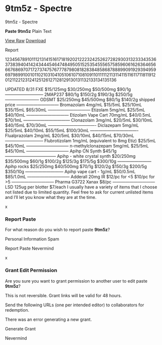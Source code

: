 # 9tm5z - Spectre
 9tm5z - Spectre                   

[](/)**Paste 9tm5z** Plain Text

[View Raw](/paste/9tm5z/raw) [Download](/paste/9tm5z/download)

Report

123456789101112131415161718192021222324252627282930313233343536373839404142434445464748495051525354555657585960616263646566676869707172737475767778798081828384858687888990919293949596979899100101102103104105106107108109110111112113114115116117118119120121122123124125126127128129130131132133134135136

UPDATED 8/31 FXE $15/125mg $30/250mg $50/500mg $90/1g ————————— 2MAP237 $80/1g $150/2g $190/3g $250/5g ———————— ODSMT $25/250mg $45/500mg $80/1g $140/2g shipped price —————————— Bromazolam 4mg/mL $15/5mL $25/10mL $35/15mL $65/30mL —————————— Etizolam 5mg/mL $25/5mL $40/10mL —————————— Etizolam Vape Cart 70mg/mL $40/0.5mL $70/1mL ——————————— Clonazolam 3mg/mL $20/5mL $30/10mL $40/15mL $70/30mL ———————————- Diclazepam 5mg/mL $25/5mL $40/10mL $55/15mL $100/30mL ———————————- Flualprazolam 2mg/mL $20/5mL $30/10mL $40/15mL $70/30mL ————————— Flubrotizolam 1mg/mL (equivalent to 8mg Etiz) $25/5mL $45/10mL —————————— n-methylclonazepam 5mg/mL $25/5mL $45/10mL —————————— Apihp CN Synth $45/1g ———————————— Apihp - white crystal synth $20/250mg $35/500mg $60/1g $100/2g $125/3g $175/5g $300/10g ———————— Apihp rocks $25/250mg $40/500mg $70/1g $120/2g $150/3g $200/5g $350/10g ————————— Apihp vape cart - 1g/mL $50/0.5mL $85/1.0mL —————————— Adderall 20mg IR $12/pc for <5 $10/pc for >5 —————————— Pharma G3722 Xanax $8/pc —————————— LSD 125ug per blotter $7/each I usually have a variety of items that I choose not listed due to limited quantity. Feel free to ask for current unlisted items and I’ll let you know what they are at the time.

x

### Report Paste

For what reason do you wish to report paste **9tm5z**?

Personal Information Spam

Report Paste Nevermind

x

### Grant Edit Permission

Are you sure you want to grant permission to another user to edit paste **9tm5z**?

This is not reversible. Grant links will be valid for 48 hours.

Send the following URLs (one per intended editor) to collaborators for redemption.

There was an error generating a new grant.

Generate Grant

Nevermind